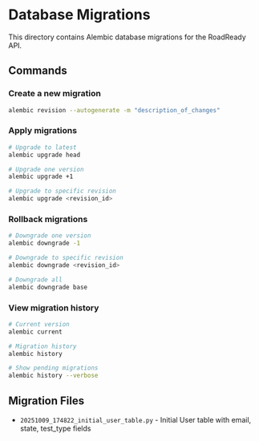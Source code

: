 # Database Migrations

This directory contains Alembic database migrations for the RoadReady API.

## Commands

### Create a new migration
```bash
alembic revision --autogenerate -m "description_of_changes"
```

### Apply migrations
```bash
# Upgrade to latest
alembic upgrade head

# Upgrade one version
alembic upgrade +1

# Upgrade to specific revision
alembic upgrade <revision_id>
```

### Rollback migrations
```bash
# Downgrade one version
alembic downgrade -1

# Downgrade to specific revision
alembic downgrade <revision_id>

# Downgrade all
alembic downgrade base
```

### View migration history
```bash
# Current version
alembic current

# Migration history
alembic history

# Show pending migrations
alembic history --verbose
```

## Migration Files

- `20251009_174822_initial_user_table.py` - Initial User table with email, state, test_type fields
